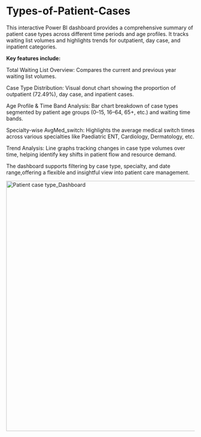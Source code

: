 # Types-of-Patient-Cases

This interactive Power BI dashboard provides a comprehensive summary of patient case types across different time periods and age profiles. It tracks waiting list volumes and highlights trends for outpatient, day case, and inpatient categories. 

**Key features include:**

Total Waiting List Overview: Compares the current and previous year waiting list volumes.

Case Type Distribution: Visual donut chart showing the proportion of outpatient (72.49%), day case, and inpatient cases.

Age Profile & Time Band Analysis: Bar chart breakdown of case types segmented by patient age groups (0–15, 16–64, 65+, etc.) and waiting time bands.

Specialty-wise AvgMed_switch: Highlights the average medical switch times across various specialties like Paediatric ENT, Cardiology, Dermatology, etc.

Trend Analysis: Line graphs tracking changes in case type volumes over time, helping identify key shifts in patient flow and resource demand.

The dashboard supports filtering by case type, specialty, and date range,offering a flexible and insightful view into patient care management.


<img width="669" alt="Patient case type_Dashboard" src="https://github.com/user-attachments/assets/98583cb5-a63b-4c9f-8c10-53d4e4a0320c" />


